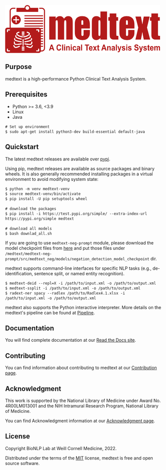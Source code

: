 <img src="https://github.com/bionlplab/medtext/blob/main/medtext-icon/medtext.png?raw=true" alt="MedText" width="500"/>

## Purpose

medtext is a high-performance Python Clinical Text Analysis System.

## Prerequisites

* Python >= 3.6, <3.9
* Linux 
* Java

```shell
# Set up environment
$ sudo apt-get install python3-dev build-essential default-java
```

## Quickstart

The latest medtext releases are available over
[pypi](https://pypi.org/project/medtext/).

Using pip, medtext releases are available as source packages and binary wheels.
It is also generally recommended installing packages in a virtual environment to
avoid modifying system state:

```shell
$ python -m venv medtext-venv
$ source medtext-venv/bin/activate
$ pip install -U pip setuptools wheel

# download the packages
$ pip install -i https://test.pypi.org/simple/ --extra-index-url https://pypi.org/simple medtext

# download all models
$ bash downlad_all.sh
```

If you are going to use `medtext-neg-prompt` module, please download the model checkpoint files from [here](https://utexas.box.com/s/j9c0s0wasb1162ii8ifytv9je3cft3rv) and put those files under `/medtext/medtext-neg-prompt/src/medtext_neg/models/negation_detection_model_checkpoint` dir.

medtext supports command-line interfaces for specific NLP tasks (e.g.,
de-identification, sentence split, or named entity recognition).

```shell
$ medtext-deid --repl=X -i /path/to/input.xml -o /path/to/output.xml
$ medtext-ssplit -i /path/to/input.xml -o /path/to/output.xml
$ radext-ner spacy --radlex /path/to/Radlex4.1.xlsx -i /path/to/input.xml -o /path/to/output.xml
```

medtext also supports the Python interactive
interpreter. More details on the medtext's pipeline can be
found at [Pipeline](https://medtext.readthedocs.io/en/latest/pipeline/index.html).

## Documentation

You will find complete documentation at our [Read the Docs
site](https://medtext.readthedocs.io/en/latest/index.html).

## Contributing

You can find information about contributing to medtext at our [Contribution
page](https://medtext.readthedocs.io/en/latest/contributing.html).

## Acknowledgment

This work is supported by the National Library of Medicine under Award No.
4R00LM013001 and the NIH Intramural Research Program, National Library of
Medicine.

You can find Acknowledgment information at our [Acknowledgment
page](https://medtext.readthedocs.io/en/latest/acknowledgments.html).

## License

Copyright BioNLP Lab at Weill Cornell Medicine, 2022.

Distributed under the terms of the [MIT](https://github.com/bionlplab/medtext/blob/master/LICENSE) license, 
medtext is free and open source software.

